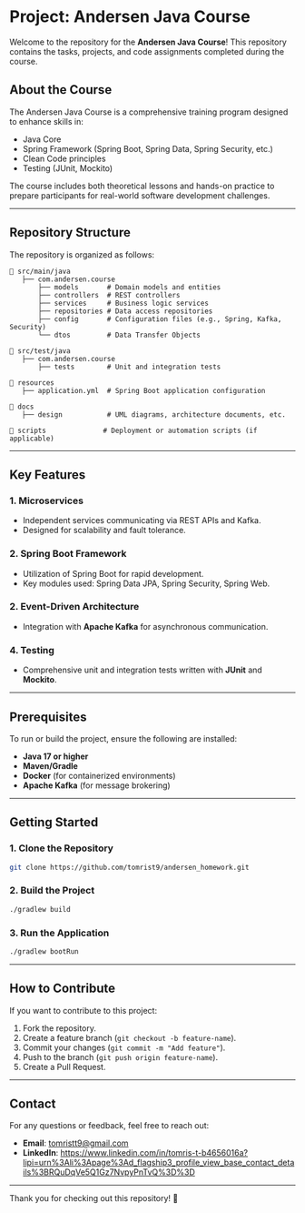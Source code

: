 # Project: Andersen Java Course

Welcome to the repository for the **Andersen Java Course**! This repository contains the tasks, projects, and code assignments completed during the course.

## About the Course

The Andersen Java Course is a comprehensive training program designed to enhance skills in:
- Java Core
- Spring Framework (Spring Boot, Spring Data, Spring Security, etc.)
- Clean Code principles
- Testing (JUnit, Mockito)

The course includes both theoretical lessons and hands-on practice to prepare participants for real-world software development challenges.

---

## Repository Structure

The repository is organized as follows:

```plaintext
📂 src/main/java
   ├── com.andersen.course
       ├── models       # Domain models and entities
       ├── controllers  # REST controllers
       ├── services     # Business logic services
       ├── repositories # Data access repositories
       ├── config       # Configuration files (e.g., Spring, Kafka, Security)
       └── dtos         # Data Transfer Objects

📂 src/test/java
   ├── com.andersen.course
       ├── tests        # Unit and integration tests

📂 resources
   ├── application.yml  # Spring Boot application configuration

📂 docs
   ├── design           # UML diagrams, architecture documents, etc.

📂 scripts              # Deployment or automation scripts (if applicable)
```

---

## Key Features

### 1. Microservices
- Independent services communicating via REST APIs and Kafka.
- Designed for scalability and fault tolerance.

### 2. Spring Boot Framework
- Utilization of Spring Boot for rapid development.
- Key modules used: Spring Data JPA, Spring Security, Spring Web.

### 2. Event-Driven Architecture
- Integration with **Apache Kafka** for asynchronous communication.

### 4. Testing
- Comprehensive unit and integration tests written with **JUnit** and **Mockito**.

---

## Prerequisites

To run or build the project, ensure the following are installed:

- **Java 17 or higher**
- **Maven/Gradle**
- **Docker** (for containerized environments)
- **Apache Kafka** (for message brokering)

---

## Getting Started

### 1. Clone the Repository
```bash
git clone https://github.com/tomrist9/andersen_homework.git
```

### 2. Build the Project
```bash
./gradlew build
```

### 3. Run the Application
```bash
./gradlew bootRun
```

---

## How to Contribute

If you want to contribute to this project:
1. Fork the repository.
2. Create a feature branch (`git checkout -b feature-name`).
3. Commit your changes (`git commit -m "Add feature"`).
4. Push to the branch (`git push origin feature-name`).
5. Create a Pull Request.

---

## Contact

For any questions or feedback, feel free to reach out:
- **Email**: tomristt9@gmail.com
- **LinkedIn**: https://www.linkedin.com/in/tomris-t-b4656016a?lipi=urn%3Ali%3Apage%3Ad_flagship3_profile_view_base_contact_details%3BRQuDqVe5Q1Gz7NvpyPnTvQ%3D%3D

---

Thank you for checking out this repository! 🌟
